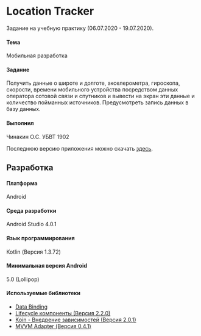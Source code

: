 # Location Tracker
Задание на учебную практику (06.07.2020 - 19.07.2020).

#### Тема
Мобильная разработка

#### Задание
Получить данные о широте и долготе, акселерометра, гироскопа, скорости, времени мобильного устройства посредством данных оператора сотовой связи и спутников и вывести на экран эти данные и количество пойманных источников. Предусмотреть запись данных в базу данных.

#### Выполнил
Чинакин О.С. УБВТ 1902

Последнюю версию приложения можно скачать [здесь](https://github.com/SaintRepublic/LocationTracker/raw/master/app/prod/release/LocationTracker-v1.0.0.apk).

## Разработка

#### Платформа
Android

#### Среда разработки
Android Studio 4.0.1

#### Язык программирования
Kotlin (Версия 1.3.72)

#### Минимальная версия Android
5.0 (Lollipop)

#### Используемые библиотеки
- [Data Binding](https://developer.android.com/topic/libraries/data-binding)
- [Lifecycle компоненты (Версия 2.2.0)](https://developer.android.com/jetpack/androidx/releases/lifecycle)
- [Koin - Внедрение зависимостей (Версия 2.0.1)](https://insert-koin.io/)
- [MVVM Adapter (Версия 0.4.1)](https://github.com/akvast/mvvm)
